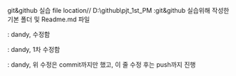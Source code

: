 git&github 실습
file location// D:\github\pjt_1st_PM
:git&github 실습위해 작성한 기본 폴더 및 Readme.md 파일

: dandy, 수정함

: dandy, 1차 수정함

: dandy, 위 수정은 commit까지만 했고, 이 줄 수정 후는 push까지 진행
